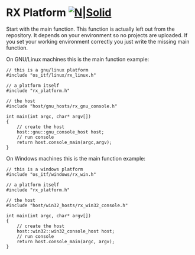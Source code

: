 
# RX Platform [![N|Solid](https://rx-platform.github.io/images/processor-64-dis.png)](https://rx-platform.github.io/images/processor-64-dis.png) 

Start with the main function. This function is actually left out from the repository. It depends on your environment so no projects are uploaded. If you set your working environment correctly you just write the missing main function.

On GNU/Linux machines this is the main function example: 


	// this is a gnu/linux platform
	#include "os_itf/linux/rx_linux.h"

	// a platform itself
	#include "rx_platform.h"

	// the host
	#include "host/gnu_hosts/rx_gnu_console.h"

	int main(int argc, char* argv[])
	{
		// create the host
		host::gnu::gnu_console_host host;
		// run console
		return host.console_main(argc,argv);
	}


On Windows machines this is the main function example: 

	// this is a windows platform 
	#include "os_itf/windows/rx_win.h"

	// a platform itself
	#include "rx_platform.h"

	// the host
	#include "host/win32_hosts/rx_win32_console.h"

	int main(int argc, char* argv[])
	{
		// create the host
		host::win32::win32_console_host host;
		// run console
		return host.console_main(argc, argv);
	}

